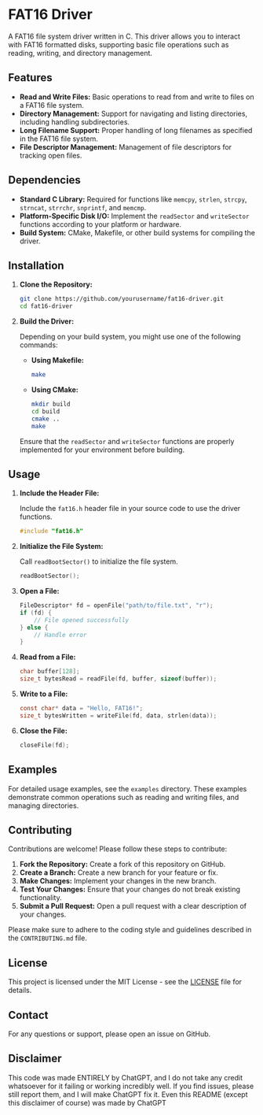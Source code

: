 # FAT16 Driver

A FAT16 file system driver written in C. This driver allows you to interact with FAT16 formatted disks, supporting basic file operations such as reading, writing, and directory management.

## Features

- **Read and Write Files:** Basic operations to read from and write to files on a FAT16 file system.
- **Directory Management:** Support for navigating and listing directories, including handling subdirectories.
- **Long Filename Support:** Proper handling of long filenames as specified in the FAT16 file system.
- **File Descriptor Management:** Management of file descriptors for tracking open files.

## Dependencies

- **Standard C Library:** Required for functions like `memcpy`, `strlen`, `strcpy`, `strncat`, `strrchr`, `snprintf`, and `memcmp`.
- **Platform-Specific Disk I/O:** Implement the `readSector` and `writeSector` functions according to your platform or hardware.
- **Build System:** CMake, Makefile, or other build systems for compiling the driver.

## Installation

1. **Clone the Repository:**

    ```bash
    git clone https://github.com/yourusername/fat16-driver.git
    cd fat16-driver
    ```

2. **Build the Driver:**

    Depending on your build system, you might use one of the following commands:

    - **Using Makefile:**

        ```bash
        make
        ```

    - **Using CMake:**

        ```bash
        mkdir build
        cd build
        cmake ..
        make
        ```

    Ensure that the `readSector` and `writeSector` functions are properly implemented for your environment before building.

## Usage

1. **Include the Header File:**

    Include the `fat16.h` header file in your source code to use the driver functions.

    ```c
    #include "fat16.h"
    ```

2. **Initialize the File System:**

    Call `readBootSector()` to initialize the file system.

    ```c
    readBootSector();
    ```

3. **Open a File:**

    ```c
    FileDescriptor* fd = openFile("path/to/file.txt", "r");
    if (fd) {
        // File opened successfully
    } else {
        // Handle error
    }
    ```

4. **Read from a File:**

    ```c
    char buffer[128];
    size_t bytesRead = readFile(fd, buffer, sizeof(buffer));
    ```

5. **Write to a File:**

    ```c
    const char* data = "Hello, FAT16!";
    size_t bytesWritten = writeFile(fd, data, strlen(data));
    ```

6. **Close the File:**

    ```c
    closeFile(fd);
    ```

## Examples

For detailed usage examples, see the `examples` directory. These examples demonstrate common operations such as reading and writing files, and managing directories.

## Contributing

Contributions are welcome! Please follow these steps to contribute:

1. **Fork the Repository:** Create a fork of this repository on GitHub.
2. **Create a Branch:** Create a new branch for your feature or fix.
3. **Make Changes:** Implement your changes in the new branch.
4. **Test Your Changes:** Ensure that your changes do not break existing functionality.
5. **Submit a Pull Request:** Open a pull request with a clear description of your changes.

Please make sure to adhere to the coding style and guidelines described in the `CONTRIBUTING.md` file.

## License

This project is licensed under the MIT License - see the [LICENSE](LICENSE) file for details.

## Contact

For any questions or support, please open an issue on GitHub.

## Disclaimer

This code was made ENTIRELY by ChatGPT, and I do not take any credit whatsoever for it failing or working incredibly well. If you find issues, please still report them, and I will make ChatGPT fix it. Even this README (except this disclaimer of course) was made by ChatGPT
